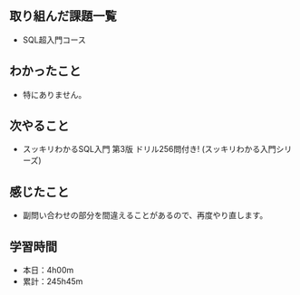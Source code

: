 ## 取り組んだ課題一覧
- SQL超入門コース
## わかったこと
- 特にありません。
## 次やること
- スッキリわかるSQL入門 第3版 ドリル256問付き! (スッキリわかる入門シリーズ)
## 感じたこと
- 副問い合わせの部分を間違えることがあるので、再度やり直します。
## 学習時間
- 本日：4h00m
- 累計：245h45m
